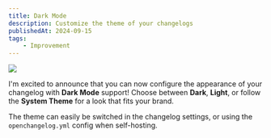 ```yaml
---
title: Dark Mode
description: Customize the theme of your changelogs
publishedAt: 2024-09-15
tags:
    - Improvement
---
```


![](https://github.com/user-attachments/assets/7022b110-e86f-4496-a7df-c8278c9db101)

I'm excited to announce that you can now configure the appearance of your changelog with **Dark Mode** support! Choose between **Dark**, **Light**, or follow the **System Theme** for a look that fits your brand.  

The theme can easily be switched in the changelog settings, or using the `openchangelog.yml` config when self-hosting.

